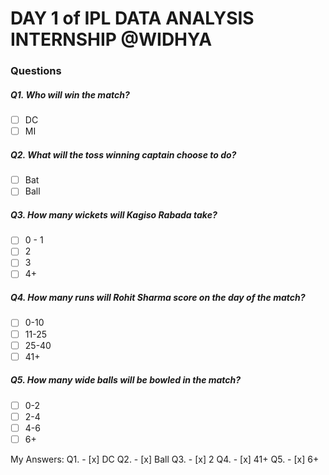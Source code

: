 # DAY 1 of IPL DATA ANALYSIS INTERNSHIP @WIDHYA
### Questions
##### Q1. Who will win the match?
- [ ] DC
- [ ] MI

##### Q2. What will the toss winning captain choose to do?
- [ ] Bat
- [ ] Ball

##### Q3. How many wickets will Kagiso Rabada take?
- [ ] 0 - 1
- [ ] 2
- [ ] 3
- [ ] 4+

##### Q4. How many runs will Rohit Sharma score on the day of the match?
- [ ] 0-10
- [ ] 11-25
- [ ] 25-40
- [ ] 41+

##### Q5. How many wide balls will be bowled in the match?
- [ ] 0-2
- [ ] 2-4
- [ ] 4-6
- [ ] 6+

My Answers:
Q1. - [x] DC
Q2. - [x] Ball
Q3. - [x] 2
Q4. - [x] 41+
Q5. - [x] 6+

